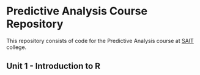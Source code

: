 # Predictive Analysis Course Repository
This repository consists of code for the Predictive Analysis course at [SAIT](https://www.sait.ca/) college.

## Unit 1 - Introduction to R


